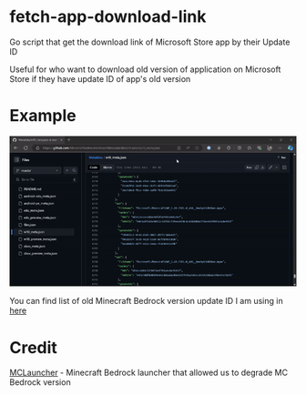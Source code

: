 # fetch-app-download-link
Go script that get the download link of Microsoft Store app by their Update ID

Useful for who want to download old version of application on Microsoft Store if they have update ID of app's old version

# Example
![Alt Text](https://github.com/truyvietnam/fetch-app-download-link/blob/main/Example.gif?raw=true)

You can find list of old Minecraft Bedrock version update ID I am using in [here](https://github.com/MinecraftBedrockArchiver/Metadata/blob/master/w10_meta.json)

# Credit 
[MCLauncher](https://github.com/MCMrARM/mc-w10-version-launcher) - Minecraft Bedrock launcher that allowed us to degrade MC Bedrock version
